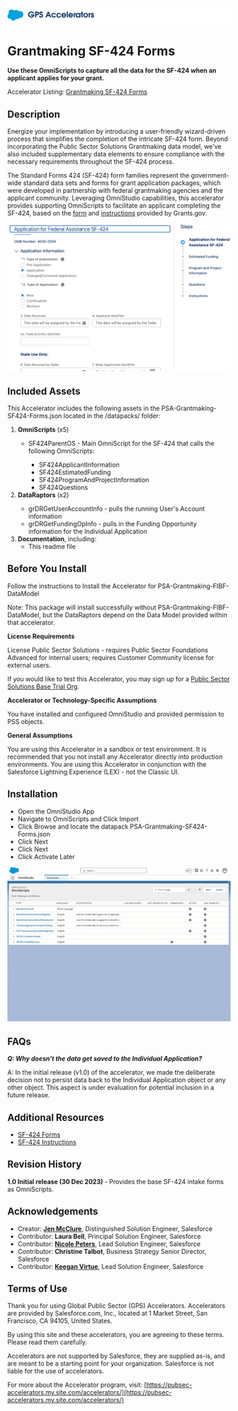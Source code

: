 ![Public Sector Accelerators logo](/docs/Logo_GPSAccelerators_v01.png)

# Grantmaking SF-424 Forms

**Use these OmniScripts to capture all the data for the SF-424 when an applicant applies for your grant.**

Accelerator Listing: [Grantmaking SF-424 Forms](https://gpsaccelerators.developer.salesforce.com/accelerator/a0wDo000000UCF3IAO/grantmaking-sf424-forms)


## Description

Energize your implementation by introducing a user-friendly wizard-driven process that simplifies the completion of the intricate SF-424 form. Beyond incorporating the Public Sector Solutions Grantmaking data model, we've also included supplementary data elements to ensure compliance with the necessary requirements throughout the SF-424 process.

The Standard Forms 424 (SF-424) form families represent the government-wide standard data sets and forms for grant application packages, which were developed in partnership with federal grantmaking agencies and the applicant community.  Leveraging OmniStudio capabilities, this accelerator provides supporting OmniScripts to facilitate an applicant completing the SF-424, based on the [form](https://apply07.grants.gov/apply/forms/sample/SF424_4_0-V4.0.pdf) and [instructions](https://apply07.grants.gov/apply/forms/instructions/SF424D-V1.1-Instructions.pdf) provided by Grants.gov.

![Sample OmniScript SF-424](/docs/SF-424Sample.png)

## Included Assets

This Accelerator includes the following assets in the PSA-Grantmaking-SF424-Forms.json located in the /datapacks/ folder:
<ol>
  <li><strong>OmniScripts</strong> (x5)</li>
  <ul>
    <li>SF424ParentOS - Main OmniScript for the SF-424 that calls the following OmniScripts:</li>
    <ul>
     <li>SF424ApplicantInformation</li>
     <li>SF424EstimatedFunding</li>
     <li>SF424ProgramAndProjectInformation</li>
     <li>SF424Questions</li>
    </ul>
  </ul>
       <li><strong>DataRaptors</strong> (x2)</li>
  <ul>
    <li>grDRGetUserAccountInfo - pulls the running User's Account information</li>
    <li>grDRGetFundingOpInfo - pulls in the Funding Opportunity information for the Individual Application</li>
  </ul>
  <li><strong>Documentation</strong>, including:
    <ul>
      <li>This readme file</li>
    </ul>
  </li>
</ol>


## Before You Install

Follow the instructions to Install the Accelerator for PSA-Grantmaking-FIBF-DataModel

Note: This package will install successfully without PSA-Grantmaking-FIBF-DataModel, but the DataRaptors depend on the Data Model provided within that accelerator.

**License Requirements**

License Public Sector Solutions - requires Public Sector Foundations Advanced for internal users; requires Customer Community license for external users.  

If you would like to test this Accelerator, you may sign up for a [Public Sector Solutions Base Trial Org](https://www.salesforce.com/form/industries/government/public-sector-base-trial/).

**Accelerator or Technology-Specific Assumptions** 

You have installed and configured OmniStudio and provided permission to PSS objects.

**General Assumptions** 

You are using this Accelerator in a sandbox or test environment. It is recommended that you not install any Accelerator directly into production environments.
You are using this Accelerator in conjunction with the Salesforce Lightning Experience (LEX) - not the Classic UI.


## Installation

<ul>
  <li>Open the OmniStudio App</li>
  <li>Navigate to OmniScripts and Click Import </li>
  <li>Click Browse and locate the datapack PSA-Grantmaking-SF424-Forms.json</li>
  <li>Click Next</li>
  <li>Click Next</li>
  <li>Click Activate Later</li>
</ul>

![Installation](/docs/ImportPSAGrantmakingSF424Forms.gif)


## FAQs

**_Q: Why doesn't the data get saved to the Individual Application?_**

A: In the initial release (v1.0) of the accelerator, we made the deliberate decision not to persist data back to the Individual Application object or any other object. This aspect is under evaluation for potential inclusion in a future release.


## Additional Resources

- [SF-424 Forms](https://apply07.grants.gov/apply/forms/sample/SF424_4_0-V4.0.pdf)
- [SF-424 Instructions](https://apply07.grants.gov/apply/forms/instructions/SF424D-V1.1-Instructions.pdf)


## Revision History

<strong>1.0 Initial release (30 Dec 2023)</strong> - Provides the base SF-424 intake forms as OmniScripts.


## Acknowledgements

- Creator: **[Jen McClure](https://github.com/jmcclurenc)**, Distinguished Solution Engineer, Salesforce
- Contributor: **Laura Bell**, Principal Solution Engineer, Salesforce
- Contributor: **[Nicole Peters](https://github.com/SnpetersF2008)**, Lead Solution Engineer, Salesforce
- Contributor: **Christine Talbot**, Business Strategy Senior Director, Salesforce
- Contributor: **[Keegan Virtue](https://github.com/kvirtue123)**, Lead Solution Engineer, Salesforce


## Terms of Use

Thank you for using Global Public Sector (GPS) Accelerators.  Accelerators are provided by Salesforce.com, Inc., located at 1 Market Street, San Francisco, CA 94105, United States.

By using this site and these accelerators, you are agreeing to these terms. Please read them carefully.

Accelerators are not supported by Salesforce, they are supplied as-is, and are meant to be a starting point for your organization. Salesforce is not liable for the use of accelerators.

For more about the Accelerator program, visit: [https://pubsec-accelerators.my.site.com/accelerators/](https://pubsec-accelerators.my.site.com/accelerators/)
